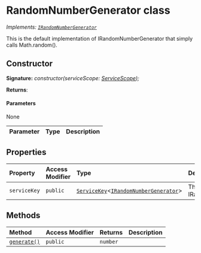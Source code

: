 # RandomNumberGenerator class

_Implements: [`IRandomNumberGenerator`](../sp-core-library/irandomnumbergenerator.md)_



This is the default implementation of IRandomNumberGenerator that simply calls Math.random().


## Constructor


**Signature:** _constructor(serviceScope: [ServiceScope](../sp-core-library/servicescope.md));_

**Returns**: 



#### Parameters
None

| Parameter	   | Type    | Description |
|:-------------|:---------------|:------------|


## Properties

| Property	   | Access Modifier | Type	| Description|
|:-------------|:----|:-------|:-----------|
|`serviceKey`     | `public` | [`ServiceKey`](../sp-core-library/servicekey.md)<[`IRandomNumberGenerator`](../sp-core-library/irandomnumbergenerator.md)> | The service key for IRandomNumberGenerator. |




## Methods

| Method	   | Access Modifier | Returns	| Description|
|:-------------|:----|:-------|:-----------|
|[`generate()`](generate.md)     | `public` | `number` |  |




